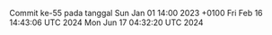 Commit ke-55 pada tanggal Sun Jan 01 14:00 2023 +0100
Fri Feb 16 14:43:06 UTC 2024
Mon Jun 17 04:32:20 UTC 2024
